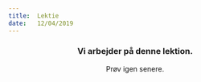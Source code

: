 ```yaml
---
title:  Lektie
date:   12/04/2019
---
```


### <center>Vi arbejder på denne lektion.</center>
<center>Prøv igen senere.</center>